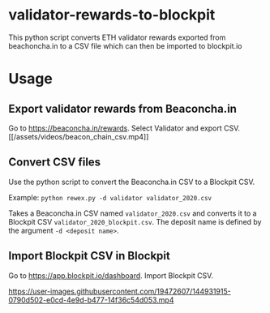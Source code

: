 # validator-rewards-to-blockpit
This python script converts ETH validator rewards exported from beachoncha.in to a CSV file which can then be imported to blockpit.io

# Usage

## Export validator rewards from Beaconcha.in
Go to https://beaconcha.in/rewards. Select Validator and export CSV.
[[/assets/videos/beacon_chain_csv.mp4]]

## Convert CSV files
Use the python script to convert the Beaconcha.in CSV to a Blockpit CSV.

Example: ```python rewex.py -d validator validator_2020.csv```

Takes a Beaconcha.in CSV named ```validator_2020.csv``` and converts it to a Blockpit CSV ```validator_2020_blockpit.csv```. The deposit name is defined by the argument ```-d <deposit name>```.

## Import Blockpit CSV in Blockpit
Go to https://app.blockpit.io/dashboard. Import Blockpit CSV.


https://user-images.githubusercontent.com/19472607/144931915-0790d502-e0cd-4e9d-b477-14f36c54d053.mp4

